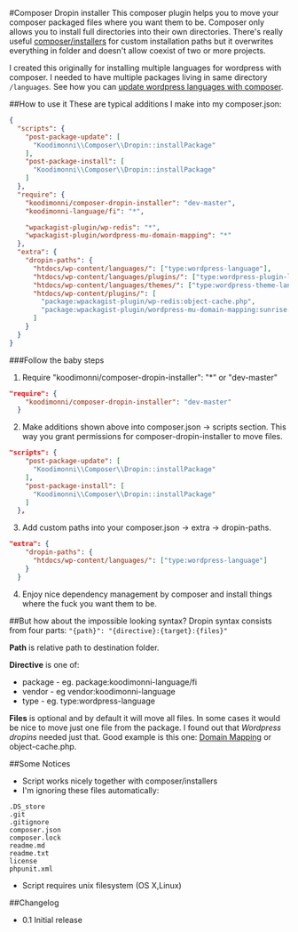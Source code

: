 #Composer Dropin installer
This composer plugin helps you to move your composer packaged files where you want them to be.
Composer only allows you to install full directories into their own directories. There's really useful [composer/installers](https://github.com/composer/installers) for custom installation paths but it overwrites everything in folder and doesn't allow coexist of two or more projects.

I created this originally for installing multiple languages for wordpress with composer. I needed to have multiple packages living in same directory ```/languages```. See how you can [update wordpress languages with composer](http://languages.koodimonni.fi).

##How to use it
These are typical additions I make into my composer.json:
```json
{
  "scripts": {
    "post-package-update": [
      "Koodimonni\\Composer\\Dropin::installPackage"
    ],
    "post-package-install": [
      "Koodimonni\\Composer\\Dropin::installPackage"
    ]
  },
  "require": {
    "koodimonni/composer-dropin-installer": "dev-master",
    "koodimonni-language/fi": "*",

    "wpackagist-plugin/wp-redis": "*",
    "wpackagist-plugin/wordpress-mu-domain-mapping": "*"
  },
  "extra": {
    "dropin-paths": {
      "htdocs/wp-content/languages/": ["type:wordpress-language"],
      "htdocs/wp-content/languages/plugins/": ["type:wordpress-plugin-language"],
      "htdocs/wp-content/languages/themes/": ["type:wordpress-theme-language"],
      "htdocs/wp-content/plugins/": [
        "package:wpackagist-plugin/wp-redis:object-cache.php",
        "package:wpackagist-plugin/wordpress-mu-domain-mapping:sunrise.php"
      ]
    }
  }
}
```

###Follow the baby steps
1. Require "koodimonni/composer-dropin-installer": "*" or "dev-master"
```json
"require": {
    "koodimonni/composer-dropin-installer": "dev-master"
  }
```
2. Make additions shown above into composer.json -> scripts section. This way you grant permissions for composer-dropin-installer to move files.
```json
"scripts": {
    "post-package-update": [
      "Koodimonni\\Composer\\Dropin::installPackage"
    ],
    "post-package-install": [
      "Koodimonni\\Composer\\Dropin::installPackage"
    ]
  },
```
3. Add custom paths into your composer.json -> extra -> dropin-paths.
```json
"extra": {
    "dropin-paths": {
      "htdocs/wp-content/languages/": ["type:wordpress-language"]
    }
  }
```
4. Enjoy nice dependency management by composer and install things where the fuck you want them to be.

##But how about the impossible looking syntax?
Dropin syntax consists from four parts: ```"{path}": "{directive}:{target}:{files}"```

**Path** is relative path to destination folder.

**Directive** is one of:
* package -  eg. package:koodimonni-language/fi
* vendor - eg vendor:koodimonni-language
* type - eg. type:wordpress-language

**Files** is optional and by default it will move all files.
In some cases it would be nice to move just one file from the package.
I found out that *Wordpress dropins* needed just that. Good example is this one: [Domain Mapping](https://wordpress.org/plugins/wordpress-mu-domain-mapping/) or object-cache.php.

##Some Notices
* Script works nicely together with composer/installers
* I'm ignoring these files automatically:
```
.DS_store
.git
.gitignore
composer.json
composer.lock
readme.md
readme.txt
license
phpunit.xml
```

* Script requires unix filesystem (OS X,Linux)

##Changelog
* 0.1 Initial release
